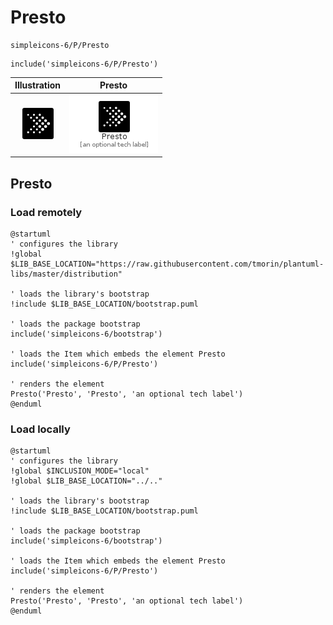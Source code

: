 # Presto


```text
simpleicons-6/P/Presto
```

```text
include('simpleicons-6/P/Presto')
```



| Illustration | Presto |
| :---: | :---: |
| ![illustration for Illustration](../../simpleicons-6/P/Presto.png) | ![illustration for Presto](../../simpleicons-6/P/Presto.Local.png) |




## Presto

### Load remotely
```plantuml
@startuml
' configures the library
!global $LIB_BASE_LOCATION="https://raw.githubusercontent.com/tmorin/plantuml-libs/master/distribution"

' loads the library's bootstrap
!include $LIB_BASE_LOCATION/bootstrap.puml

' loads the package bootstrap
include('simpleicons-6/bootstrap')

' loads the Item which embeds the element Presto
include('simpleicons-6/P/Presto')

' renders the element
Presto('Presto', 'Presto', 'an optional tech label')
@enduml
```

### Load locally
```plantuml
@startuml
' configures the library
!global $INCLUSION_MODE="local"
!global $LIB_BASE_LOCATION="../.."

' loads the library's bootstrap
!include $LIB_BASE_LOCATION/bootstrap.puml

' loads the package bootstrap
include('simpleicons-6/bootstrap')

' loads the Item which embeds the element Presto
include('simpleicons-6/P/Presto')

' renders the element
Presto('Presto', 'Presto', 'an optional tech label')
@enduml
```

